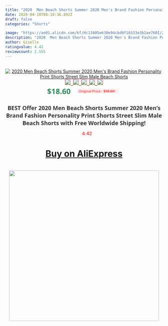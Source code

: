 ```yaml
---
title: "2020  Men Beach Shorts Summer 2020 Men's Brand Fashion Personality Print Shorts Street Slim Male Beach Shorts"
date: 2020-04-10T08:10:36.892Z
draft: false
categories: "Shorts"

image: "https://ae01.alicdn.com/kf/Hc13405e630e94cbd9f16533e3b2ae760I/2020-Men-Beach-Shorts-Summer-2020-Men-s-Brand-Fashion-Personality-Print-Shorts-Street-Slim-Male.jpg"
description: "2020  Men Beach Shorts Summer 2020 Men's Brand Fashion Personality Print Shorts Street Slim Male Beach Shorts"
author: Giselle
ratingvalue: 4.42
reviewcount: 2.555
---
```

<br>
<div style="text-align: center;">
<a href="https://s.click.aliexpress.com/e/_AC9D1L" target="_blank" rel="nofollow noopener noreferrer"><img alt="2020  Men Beach Shorts Summer 2020 Men's Brand Fashion Personality Print Shorts Street Slim Male Beach Shorts" class="magnifier-image" src="https://ae01.alicdn.com/kf/Hc13405e630e94cbd9f16533e3b2ae760I/2020-Men-Beach-Shorts-Summer-2020-Men-s-Brand-Fashion-Personality-Print-Shorts-Street-Slim-Male.jpg_640x640.jpg">
<br>
<img style="border:1px solid salmon" src="https://ae01.alicdn.com/kf/Hc13405e630e94cbd9f16533e3b2ae760I/2020-Men-Beach-Shorts-Summer-2020-Men-s-Brand-Fashion-Personality-Print-Shorts-Street-Slim-Male.jpg_120x120.jpg">&nbsp;&nbsp;<img style="border:1px solid salmon" src="https://ae01.alicdn.com/kf/Hfa92e939f0544329a4550925d7d40cf3U/2020-Men-Beach-Shorts-Summer-2020-Men-s-Brand-Fashion-Personality-Print-Shorts-Street-Slim-Male.jpg_120x120.jpg">&nbsp;&nbsp;<img style="border:1px solid salmon" src="https://ae01.alicdn.com/kf/H156f2cb32d7a42fa84ccd825c9b13751D/2020-Men-Beach-Shorts-Summer-2020-Men-s-Brand-Fashion-Personality-Print-Shorts-Street-Slim-Male.jpg_120x120.jpg">&nbsp;&nbsp;<img style="border:1px solid salmon" src="https://ae01.alicdn.com/kf/H15df180b79284e599273aca30262911eF/2020-Men-Beach-Shorts-Summer-2020-Men-s-Brand-Fashion-Personality-Print-Shorts-Street-Slim-Male.jpg_120x120.jpg">&nbsp;&nbsp;<img style="border:1px solid salmon" src="https://ae01.alicdn.com/kf/Ha9a75bbd82864ea18a366060f769311as/2020-Men-Beach-Shorts-Summer-2020-Men-s-Brand-Fashion-Personality-Print-Shorts-Street-Slim-Male.jpg_120x120.jpg"></a></div><br0>
<div style="text-align: center;"><span style="background-color: white; border: 0px; box-sizing: border-box; color: seagreen; display: inline-block; font-family: &quot;open sans&quot; , &quot;arial&quot; , &quot;helvetica&quot; , sans-serif , &quot;heiti&quot;; font-size: 24px; font-stretch: inherit; font-weight: 700; line-height: inherit; margin: 0px 10px 0px 0px; padding: 0px; vertical-align: middle;">$18.60 </span>
<span style="background: rgb(255 , 241 , 241); border-radius: 3px; border: 0px; box-sizing: border-box; color: #ff4747; display: inline-block; font-family: inherit; font-size: 12px; font-stretch: inherit; font-style: inherit; font-variant: inherit; font-weight: 600; line-height: inherit; margin: 0px; padding: 2px 5px; transform: scale(0.9); vertical-align: middle;">Original Price : <b style="text-decoration: line-through;">$18.60 </b> &nbsp;&nbsp;</span></div>
<h1 style="color: #333333; display: inline-block; font-family: &quot;open sans&quot; , &quot;arial&quot; , &quot;helvetica&quot; , sans-serif , &quot;heiti&quot;; font-size: 18px; font-stretch: inherit; font-weight: 700; text-align: center;">BEST Offer 2020  Men Beach Shorts Summer 2020 Men's Brand Fashion Personality Print Shorts Street Slim Male Beach Shorts with Free Worldwide Shipping!</h1>
<div style="color: #ff4747; text-align: center;">
<img src="https://4.bp.blogspot.com/-M0ZcTcb-5uY/XleCXlxnR4I/AAAAAAAAAEc/OrjgMkXV1oMQFaCRZj5HQwOCBcu3w1FegCPcBGAYYCw/s1600/star.png" style="height: 15px;">&nbsp;<b>4.42</b></div>
<div class="button_cont" align="center"><a class="buynow_a" href="https://s.click.aliexpress.com/e/_AC9D1L" target="_blank" rel="nofollow noopener noreferrer"><H1>Buy on AliExpress</H1></a></div><br>
<div class="separator" style="clear: both; text-align: center;">
<img src="https://lh3.googleusercontent.com/-pTy5HemUv9M/XlePHvY0dAI/AAAAAAAAAE4/0nX5iRUoIWY8eMW9Dpxeirr157OZliDIgCLcBGAsYHQ/s1600/badge.gif" width="480">
</div>
